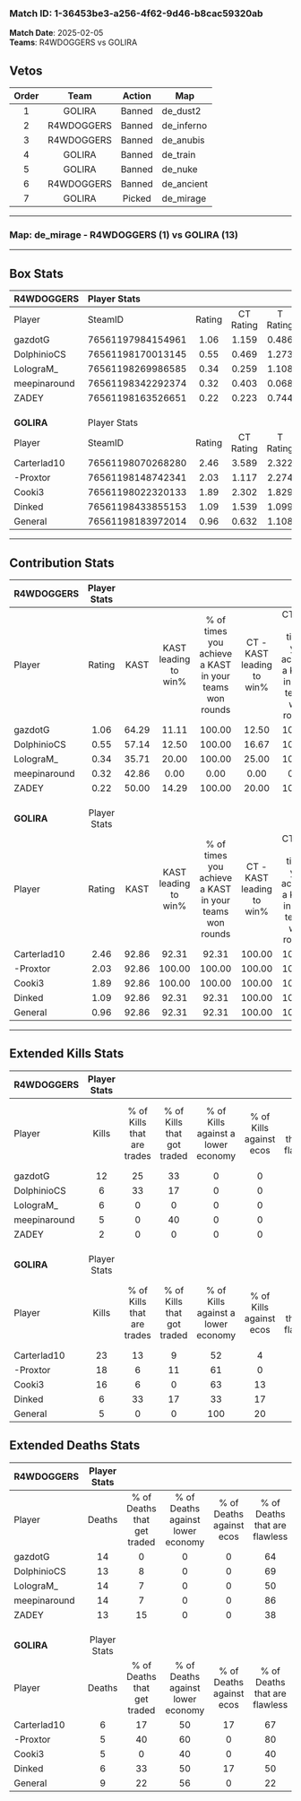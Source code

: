 ### Match ID: 1-36453be3-a256-4f62-9d46-b8cac59320ab  
**Match Date**: 2025-02-05  
**Teams**: R4WDOGGERS vs GOLIRA  

## Vetos  

| Order | Team | Action | Map |
| :---: | :--: | :----: | --- |
| 1 | GOLIRA | Banned | de_dust2 |
| 2 | R4WDOGGERS | Banned | de_inferno |
| 3 | R4WDOGGERS | Banned | de_anubis |
| 4 | GOLIRA | Banned | de_train |
| 5 | GOLIRA | Banned | de_nuke |
| 6 | R4WDOGGERS | Banned | de_ancient |
| 7 | GOLIRA | Picked | de_mirage |

---  

### **Map**: de_mirage - R4WDOGGERS (1) vs GOLIRA (13)  
---  

## Box Stats  

| **R4WDOGGERS** | Player Stats      |        |           |          |       |       |       |         |        |      |     |
| :- | :- | :-: | :-: | :-: | :-: | :-: | :-: | :-: | :-: | :-: | :-: |
| Player         | SteamID           | Rating | CT Rating | T Rating | KAST  |  ADR  | Kills | Assists | Deaths | K/D  | HS% |
| gazdotG        | 76561197984154961 |  1.06  |   1.159   |  0.486   | 64.29 | 96.8  |  12   |    2    |   14   | 0.86 | 58  |
| DolphinioCS    | 76561198170013145 |  0.55  |   0.469   |  1.273   | 57.14 | 55.6  |   6   |    2    |   13   | 0.46 | 33  |
| LolograM_      | 76561198269986585 |  0.34  |   0.259   |  1.108   | 35.71 | 57.1  |   6   |    0    |   14   | 0.43 | 50  |
| meepinaround   | 76561198342292374 |  0.32  |   0.403   |  0.068   | 42.86 | 47.9  |   5   |    2    |   14   | 0.36 | 20  |
| ZADEY          | 76561198163526651 |  0.22  |   0.223   |  0.744   | 50.00 | 42.5  |   2   |    4    |   13   | 0.15 |  0  |
|                |                   |        |           |          |       |       |       |         |        |      |     |
|                |                   |        |           |          |       |       |       |         |        |      |     |
|                |                   |        |           |          |       |       |       |         |        |      |     |
| **GOLIRA**     | Player Stats      |        |           |          |       |       |       |         |        |      |     |
| Player         | SteamID           | Rating | CT Rating | T Rating | KAST  |  ADR  | Kills | Assists | Deaths | K/D  | HS% |
| Carterlad10    | 76561198070268280 |  2.46  |   3.589   |  2.322   | 92.86 | 156.0 |  23   |    4    |   6    | 3.83 | 47  |
| -Proxtor       | 76561198148742341 |  2.03  |   1.117   |  2.274   | 92.86 | 109.8 |  18   |    3    |   5    | 3.60 | 66  |
| Cooki3         | 76561198022320133 |  1.89  |   2.302   |  1.829   | 92.86 | 106.2 |  16   |    2    |   5    | 3.20 | 43  |
| Dinked         | 76561198433855153 |  1.09  |   1.539   |  1.099   | 92.86 | 52.9  |   6   |    5    |   6    | 1.00 | 33  |
| General        | 76561198183972014 |  0.96  |   0.632   |  1.108   | 92.86 | 63.0  |   5   |    8    |   9    | 0.56 | 40  |
---  

## Contribution Stats  

| **R4WDOGGERS** | Player Stats |       |                      |                                                        |                           |                                                             |                          |                                                            |
| :- | :-: | :-: | :-: | :-: | :-: | :-: | :-: | :-: |
| Player         |    Rating    | KAST  | KAST leading to win% | % of times you achieve a KAST in your teams won rounds | CT - KAST leading to win% | CT - % of times you achieve a KAST in your teams won rounds | T - KAST leading to win% | T - % of times you achieve a KAST in your teams won rounds |
| gazdotG        |     1.06     | 64.29 |        11.11         |                         100.00                         |           12.50           |                           100.00                            |           0.00           |                            0.00                            |
| DolphinioCS    |     0.55     | 57.14 |        12.50         |                         100.00                         |           16.67           |                           100.00                            |           0.00           |                            0.00                            |
| LolograM_      |     0.34     | 35.71 |        20.00         |                         100.00                         |           25.00           |                           100.00                            |           0.00           |                            0.00                            |
| meepinaround   |     0.32     | 42.86 |         0.00         |                          0.00                          |           0.00            |                            0.00                             |           0.00           |                            0.00                            |
| ZADEY          |     0.22     | 50.00 |        14.29         |                         100.00                         |           20.00           |                           100.00                            |           0.00           |                            0.00                            |
|                |              |       |                      |                                                        |                           |                                                             |                          |                                                            |
|                |              |       |                      |                                                        |                           |                                                             |                          |                                                            |
|                |              |       |                      |                                                        |                           |                                                             |                          |                                                            |
| **GOLIRA**     | Player Stats |       |                      |                                                        |                           |                                                             |                          |                                                            |
| Player         |    Rating    | KAST  | KAST leading to win% | % of times you achieve a KAST in your teams won rounds | CT - KAST leading to win% | CT - % of times you achieve a KAST in your teams won rounds | T - KAST leading to win% | T - % of times you achieve a KAST in your teams won rounds |
| Carterlad10    |     2.46     | 92.86 |        92.31         |                         92.31                          |          100.00           |                           100.00                            |          90.91           |                           90.91                            |
| -Proxtor       |     2.03     | 92.86 |        100.00        |                         100.00                         |          100.00           |                           100.00                            |          100.00          |                           100.00                           |
| Cooki3         |     1.89     | 92.86 |        100.00        |                         100.00                         |          100.00           |                           100.00                            |          100.00          |                           100.00                           |
| Dinked         |     1.09     | 92.86 |        92.31         |                         92.31                          |          100.00           |                           100.00                            |          90.91           |                           90.91                            |
| General        |     0.96     | 92.86 |        92.31         |                         92.31                          |          100.00           |                           100.00                            |          90.91           |                           90.91                            |
---  

## Extended Kills Stats  

| **R4WDOGGERS** | Player Stats |                            |                            |                                    |                         |                              |                                 |                                       |                    |           |
| :- | :-: | :-: | :-: | :-: | :-: | :-: | :-: | :-: | :-: | :-: |
| Player         |    Kills     | % of Kills that are trades | % of Kills that got traded | % of Kills against a lower economy | % of Kills against ecos | % of Kills that are flawless | % of Kills that are close duels | % of Kills that are assisted by flash | Pistol Round Kills | AWP Kills |
| gazdotG        |      12      |             25             |             33             |                 0                  |            0            |              75              |                8                |                   0                   |         2          |     0     |
| DolphinioCS    |      6       |             33             |             17             |                 0                  |            0            |              33              |                0                |                   0                   |         1          |     0     |
| LolograM_      |      6       |             0              |             0              |                 0                  |            0            |              33              |                0                |                   0                   |         0          |     0     |
| meepinaround   |      5       |             0              |             40             |                 0                  |            0            |              20              |               20                |                   0                   |         0          |     0     |
| ZADEY          |      2       |             0              |             0              |                 0                  |            0            |              50              |                0                |                   0                   |         0          |     2     |
|                |              |                            |                            |                                    |                         |                              |                                 |                                       |                    |           |
|                |              |                            |                            |                                    |                         |                              |                                 |                                       |                    |           |
|                |              |                            |                            |                                    |                         |                              |                                 |                                       |                    |           |
| **GOLIRA**     | Player Stats |                            |                            |                                    |                         |                              |                                 |                                       |                    |           |
| Player         |    Kills     | % of Kills that are trades | % of Kills that got traded | % of Kills against a lower economy | % of Kills against ecos | % of Kills that are flawless | % of Kills that are close duels | % of Kills that are assisted by flash | Pistol Round Kills | AWP Kills |
| Carterlad10    |      23      |             13             |             9              |                 52                 |            4            |              65              |               13                |                   0                   |         2          |     0     |
| -Proxtor       |      18      |             6              |             11             |                 61                 |            0            |              56              |                0                |                   0                   |         4          |     0     |
| Cooki3         |      16      |             6              |             0              |                 63                 |           13            |              63              |               19                |                   0                   |         3          |     0     |
| Dinked         |      6       |             33             |             17             |                 33                 |           17            |              67              |               33                |                   0                   |         1          |     4     |
| General        |      5       |             0              |             0              |                100                 |           20            |              60              |               20                |                   0                   |         0          |     0     |
## Extended Deaths Stats  

| **R4WDOGGERS** | Player Stats |                             |                                   |                          |                               |                            |                           |               |
| :- | :-: | :-: | :-: | :-: | :-: | :-: | :-: | :-: |
| Player         |    Deaths    | % of Deaths that get traded | % of Deaths against lower economy | % of Deaths against ecos | % of Deaths that are flawless | % of Deaths that are close | % of Deaths while blinded | Deaths to AWP |
| gazdotG        |      14      |              0              |                 0                 |            0             |              64               |             21             |             0             |       3       |
| DolphinioCS    |      13      |              8              |                 0                 |            0             |              69               |             15             |             0             |       0       |
| LolograM_      |      14      |              7              |                 0                 |            0             |              50               |             7              |             0             |       0       |
| meepinaround   |      14      |              7              |                 0                 |            0             |              86               |             7              |             0             |       1       |
| ZADEY          |      13      |             15              |                 0                 |            0             |              38               |             15             |             0             |       0       |
|                |              |                             |                                   |                          |                               |                            |                           |               |
|                |              |                             |                                   |                          |                               |                            |                           |               |
|                |              |                             |                                   |                          |                               |                            |                           |               |
| **GOLIRA**     | Player Stats |                             |                                   |                          |                               |                            |                           |               |
| Player         |    Deaths    | % of Deaths that get traded | % of Deaths against lower economy | % of Deaths against ecos | % of Deaths that are flawless | % of Deaths that are close | % of Deaths while blinded | Deaths to AWP |
| Carterlad10    |      6       |             17              |                50                 |            17            |              67               |             17             |             0             |       1       |
| -Proxtor       |      5       |             40              |                60                 |            0             |              80               |             0              |             0             |       0       |
| Cooki3         |      5       |              0              |                40                 |            0             |              40               |             0              |             0             |       0       |
| Dinked         |      6       |             33              |                50                 |            17            |              50               |             0              |             0             |       0       |
| General        |      9       |             22              |                56                 |            0             |              22               |             11             |             0             |       1       |
